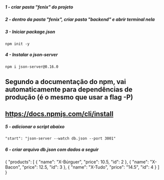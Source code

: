 ##### 1 - criar pasta "fenix" do projeto

##### 2 - dentro da pasta "fenix", criar pasta "backend" e abrir terminal nela

##### 3 - Iniciar package.json
	npm init -y

##### 4 - Instalar o json-server
	npm i json-server@0.16.0
## Segundo a documentação do npm, vai automaticamente para dependências de produção (é o mesmo que usar a flag -P)
## https://docs.npmjs.com/cli/install

##### 5 - adicionar o script abaixo
    "start": "json-server --watch db.json --port 3001"

##### 6 - criar arquivo db.json com dados a seguir
{
"products": [
    {
      "name": "X-Búrguer",
      "price": 10.5,
      "id": 2
    },
    {
      "name": "X-Bacon",
      "price": 12.5,
      "id": 3
    },
    {
      "name": "X-Tudo",
      "price": "14.5",
      "id": 4
    }
  ]
}
